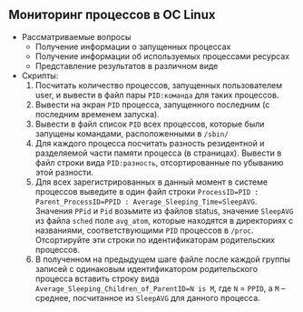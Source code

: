 ## Мониторинг процессов в ОС Linux

* Рассматриваемые вопросы
	* Получение информации о запущенных процессах
	* Получение информации об используемых процессами ресурсах
	* Представление результатов в различном виде
* Скрипты:
	1. Посчитать количество процессов, запущенных пользователем user, и вывести в файл пары
`PID:команда` для таких процессов.
	2. Вывести на экран `PID` процесса, запущенного последним (с последним временем запуска).
	3. Вывести в файл список `PID` всех процессов, которые были запущены командами, расположенными в
`/sbin/`
	4. Для каждого процесса посчитать разность резидентной и разделяемой части памяти процесса (в
страницах). Вывести в файл строки вида `PID:разность`, отсортированные по убыванию этой
разности.
	5. Для всех зарегистрированных в данный момент в системе процессов выведите в один файл строки
`ProcessID=PID : Parent_ProcessID=PPID : Average_Sleeping_Time=SleepAVG`.
Значения `PPid` и `Pid` возьмите из файлов status, значение `SleepAVG` из файла `sched` поле
`avg_atom`, которые находятся в директориях с названиями, соответствующими `PID` процессов в
`/proc`. Отсортируйте эти строки по идентификаторам родительских процессов.
	6. В полученном на предыдущем шаге файле после каждой группы записей с одинаковым
идентификатором родительского процесса вставить строку вида
`Average_Sleeping_Children_of_ParentID=N is M`,
где `N` = `PPID`, а `M` – среднее, посчитанное из `SleepAVG` для данного процесса.
